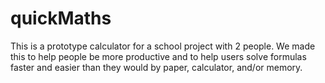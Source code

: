 # quickMaths
This is a prototype calculator for a school project with 2 people. We made this to help people be more productive and to help users solve
formulas faster and easier than they would by paper, calculator, and/or memory.
